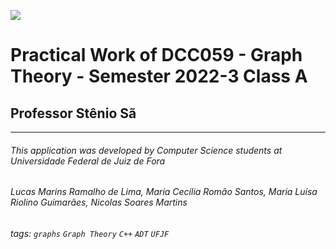 ![](https://www.ufjf.br/wp-content/plugins/imgpgprinc_novo/arquivos/deptocomputacao/1.jpg)

# Practical Work of DCC059 - Graph Theory - Semester 2022-3 Class A
## Professor Stênio Sã




---
###### This application was developed by Computer Science students at Universidade Federal de Juiz de Fora
###### Lucas Marins Ramalho de Lima, Maria Cecília Romão Santos, Maria Luísa Riolino Guimarães, Nicolas Soares Martins
###### tags: `graphs` `Graph Theory` `C++` `ADT` `UFJF`
